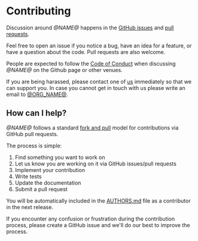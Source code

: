 # Contributing

Discussion around _@NAME@_ happens in the [GitHub issues](https://github.com/@REPO@/issues) and [pull requests](https://github.com/@REPO@/pulls).

Feel free to open an issue if you notice a bug, have an idea for a feature, or have a question about
the code. Pull requests are also welcome.

People are expected to follow the [Code of Conduct](CODE_OF_CONDUCT.md) when discussing _@NAME@_ on the Github page or other venues.

If you are being harassed, please contact one of [us](AUTHORS.md#maintainers) immediately so that we can support you. In case you cannot get in touch with us please write an email to [@ORG_NAME@](mailto:@ORG_EMAIL@).

## How can I help?

_@NAME@_ follows a standard [fork and pull](https://help.github.com/articles/using-pull-requests/) model for contributions via GitHub pull requests.

The process is simple:

 1. Find something you want to work on
 2. Let us know you are working on it via GitHub issues/pull requests
 3. Implement your contribution
 4. Write tests
 5. Update the documentation
 6. Submit a pull request

You will be automatically included in the [AUTHORS.md](AUTHORS.md#contributors) file as a contributor in the next release.

If you encounter any confusion or frustration during the contribution process, please create a GitHub issue and we'll do our best to improve the process.